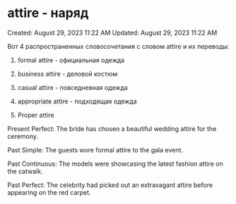 # attire - наряд

Created: August 29, 2023 11:22 AM
Updated: August 29, 2023 11:22 AM

Вот 4 распространенных словосочетания с словом attire и их переводы:

1. formal attire - официальная одежда

2. business attire - деловой костюм

3. casual attire - повседневная одежда

4. appropriate attire - подходящая одежда

5. Proper attire


Present Perfect:
The bride has chosen a beautiful wedding attire for the ceremony.

Past Simple:
The guests wore formal attire to the gala event.

Past Continuous:
The models were showcasing the latest fashion attire on the catwalk.

Past Perfect:
The celebrity had picked out an extravagant attire before appearing on the red carpet.
